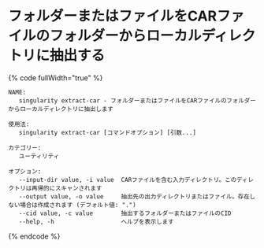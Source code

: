 # フォルダーまたはファイルをCARファイルのフォルダーからローカルディレクトリに抽出する

{% code fullWidth="true" %}
```
NAME:
   singularity extract-car - フォルダーまたはファイルをCARファイルのフォルダーからローカルディレクトリに抽出します

使用法:
   singularity extract-car [コマンドオプション] [引数...]

カテゴリー:
   ユーティリティ

オプション:
   --input-dir value, -i value  CARファイルを含む入力ディレクトリ。このディレクトリは再帰的にスキャンされます
   --output value, -o value     抽出先の出力ディレクトリまたはファイル。存在しない場合は作成されます (デフォルト値: ".")
   --cid value, -c value        抽出するフォルダーまたはファイルのCID
   --help, -h                   ヘルプを表示します
```
{% endcode %}